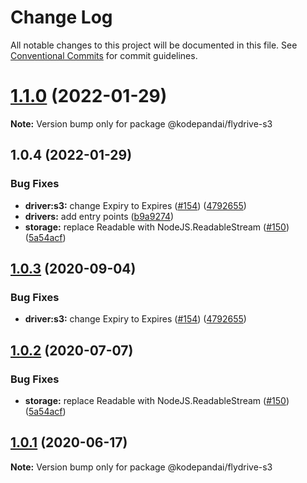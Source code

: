 # Change Log

All notable changes to this project will be documented in this file.
See [Conventional Commits](https://conventionalcommits.org) for commit guidelines.

# [1.1.0](https://github.com/KodePandai/flydrive/compare/@kodepandai/flydrive-s3@1.0.4...@kodepandai/flydrive-s3@1.1.0) (2022-01-29)

**Note:** Version bump only for package @kodepandai/flydrive-s3





## 1.0.4 (2022-01-29)


### Bug Fixes

* **driver:s3:** change Expiry to Expires ([#154](https://github.com/KodePandai/flydrive/issues/154)) ([4792655](https://github.com/KodePandai/flydrive/commit/479265537521d2a238df801080575675633a5ae3))
* **drivers:** add entry points ([b9a9274](https://github.com/KodePandai/flydrive/commit/b9a92745b41b640d4613525bde48ce630e6cefab))
* **storage:** replace Readable with NodeJS.ReadableStream ([#150](https://github.com/KodePandai/flydrive/issues/150)) ([5a54acf](https://github.com/KodePandai/flydrive/commit/5a54acfe545c2fca3690a2e48261b973ba56004c))





## [1.0.3](https://github.com/KodePandai/flydrive/compare/@kodepandai/flydrive-s3@1.0.2...@kodepandai/flydrive-s3@1.0.3) (2020-09-04)


### Bug Fixes

* **driver:s3:** change Expiry to Expires ([#154](https://github.com/KodePandai/flydrive/issues/154)) ([4792655](https://github.com/KodePandai/flydrive/commit/479265537521d2a238df801080575675633a5ae3))





## [1.0.2](https://github.com/KodePandai/flydrive/compare/@kodepandai/flydrive-s3@1.0.1...@kodepandai/flydrive-s3@1.0.2) (2020-07-07)


### Bug Fixes

* **storage:** replace Readable with NodeJS.ReadableStream ([#150](https://github.com/KodePandai/flydrive/issues/150)) ([5a54acf](https://github.com/KodePandai/flydrive/commit/5a54acfe545c2fca3690a2e48261b973ba56004c))





## [1.0.1](https://github.com/KodePandai/flydrive/compare/@kodepandai/flydrive-s3@1.0.1-alpha.0...@kodepandai/flydrive-s3@1.0.1) (2020-06-17)

**Note:** Version bump only for package @kodepandai/flydrive-s3
